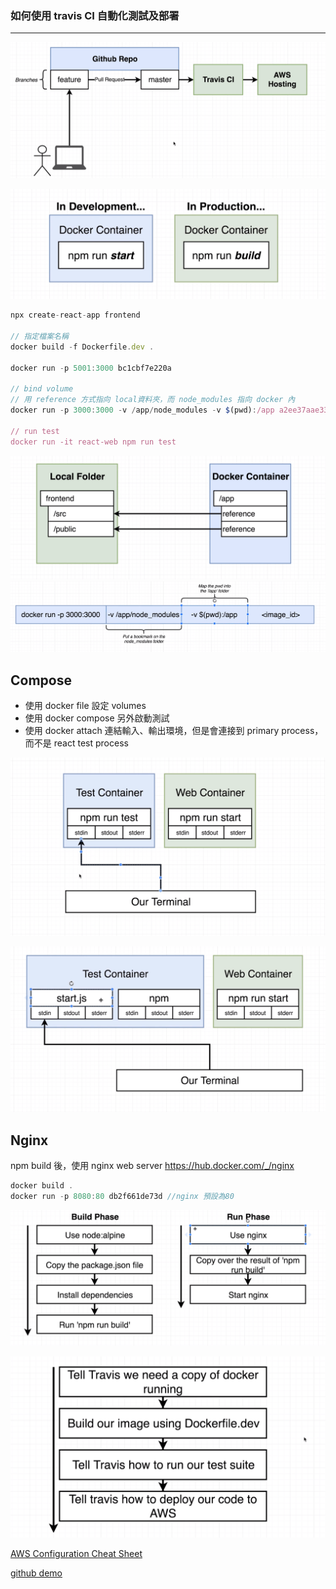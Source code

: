 ### 如何使用 travis CI 自動化測試及部署

---

![](img/2022-07-14-13-41-22.png)

![](img/pas.png)

```js
npx create-react-app frontend

// 指定檔案名稱
docker build -f Dockerfile.dev .

docker run -p 5001:3000 bc1cbf7e220a

// bind volume
// 用 reference 方式指向 local資料夾，而 node_modules 指向 docker 內
docker run -p 3000:3000 -v /app/node_modules -v $(pwd):/app a2ee37aae33e

// run test
docker run -it react-web npm run test

```

![](img/2022-07-14-14-25-25.png)
![](img/2022-07-14-14-26-02.png)

## Compose

- 使用 docker file 設定 volumes
- 使用 docker compose 另外啟動測試
- 使用 docker attach 連結輸入、輸出環境，但是會連接到 primary process，而不是 react test process

![](img/2022-07-15-12-10-15.png)

![](img/2022-07-15-12-27-37.png)

## Nginx

npm build 後，使用 nginx web server
https://hub.docker.com/_/nginx

```js
docker build .
docker run -p 8080:80 db2f661de73d //nginx 預設為80
```

![](img/2022-07-15-14-41-03.png)

![](2022-07-15-15-45-19.png)

[AWS Configuration Cheat Sheet](https://www.udemy.com/course/docker-and-kubernetes-the-complete-guide/learn/lecture/20676694#questions/17801350)

[github demo](https://github.com/kero13ro/travisCI-AWS-demo)
